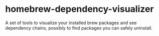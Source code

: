 homebrew-dependency-visualizer
==============================

A set of tools to visualize your installed brew packages and see dependency chains, possibly to find packages you can safely uninstall.
